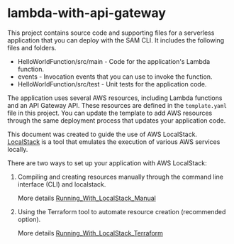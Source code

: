 # lambda-with-api-gateway

This project contains source code and supporting files for a serverless application that you can deploy with the SAM CLI. It includes the following files and folders.

- HelloWorldFunction/src/main - Code for the application's Lambda function.
- events - Invocation events that you can use to invoke the function.
- HelloWorldFunction/src/test - Unit tests for the application code. 


The application uses several AWS resources, including Lambda functions and an API Gateway API. These resources are defined in the `template.yaml` file in this project. You can update the template to add AWS resources through the same deployment process that updates your application code.

This document was created to guide the use of AWS LocalStack. [LocalStack](https://localstack.cloud/) is a tool that emulates the execution of various AWS services locally.

There are two ways to set up your application with AWS LocalStack:

1. Compiling and creating resources manually through the command line interface (CLI) and localstack.

   More details [Running_With_LocalStack_Manual](Running_With_LocalStack_Manual.md)


2. Using the Terraform tool to automate resource creation (recommended option).

   More details [Running_With_LocalStack_Terraform](Running_With_LocalStack_Terraform.md)
